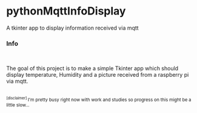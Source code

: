 # pythonMqttInfoDisplay
A tkinter app to display information received via mqtt


### Info

<br>
 
The goal of this project is to make a simple Tkinter app which should display temperature, Humidity and a picture received from a raspberry pi via mqtt.

<br>

<sub>
  <sup>
    [disclaimer]
  </sup>
I'm pretty busy right now with work and studies so progress on this might be a little slow... 
</sub>
